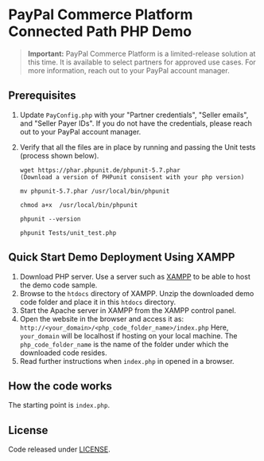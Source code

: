 # PayPal Commerce Platform Connected Path PHP Demo

> **Important:** PayPal Commerce Platform is a limited-release solution at this time. It is available to select partners for approved use cases. For more information, reach out to your PayPal account manager.

## Prerequisites

1. Update `PayConfig.php` with your "Partner credentials", "Seller emails", and "Seller Payer IDs". If you do not have the credentials, please reach out to your PayPal account manager.
2. Verify that all the files are in place by running and passing the Unit tests (process shown below).

	```
	wget https://phar.phpunit.de/phpunit-5.7.phar 
	(Download a version of PHPunit consisent with your php version)

	mv phpunit-5.7.phar /usr/local/bin/phpunit

	chmod a+x  /usr/local/bin/phpunit

	phpunit --version 

	phpunit Tests/unit_test.php
	```

## Quick Start Demo Deployment Using XAMPP

1. Download PHP server.  Use a server such as [XAMPP](https://www.apachefriends.org/index.html) to be able to host the demo code sample.
2. Browse to the `htdocs` directory of XAMPP. Unzip the downloaded demo code folder and place it in this `htdocs` directory.
3. Start the Apache server in XAMPP from the XAMPP control panel.
4. Open the website in the browser and access it as: `http://<your_domain>/<php_code_folder_name>/index.php`
   Here, `your_domain` will be localhost if hosting on your local machine.
   The `php_code_folder_name` is the name of the folder under which the downloaded code resides.
5. Read further instructions when `index.php` in opened in a browser.

## How the code works

The starting point is `index.php`.

## License

Code released under [LICENSE](LICENSE.md).

